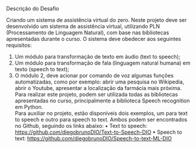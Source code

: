 Descrição do Desafio
 
Criando um sistema de assistência virtual do zero. 
Neste projeto deve ser desenvolvido um sistema de assistência virtual, utilizando PLN (Processamento de Linguagem Natural), com base nas bibliotecas apresentadas durante o curso. O sistema deve obedecer aos seguintes requisitos: 
1.	Um módulo para transformação de texto em áudio (text to speech); 
2.	Um módulo para transformação de fala (linguagem natural humana) em texto (speech to text); 
3.	O módulo 2, deve acionar por comando de voz algumas funções automatizadas, como por exemplo: abrir uma pesquisa no Wikipedia, abrir o Youtube, apresentar a localização da farmácia mais próxima. 
Para realizar este projeto, podem ser utilizada todas as bibliotecas apresentadas no curso, principalmente a biblioteca Speech recognition em Python.  
Para auxiliar no projeto, estão disponíveis dois exemplos, um para text to speech e outro para speech to text. Ambos podem ser encontrados no Github, seguindo os links abaixo: 
•	Text to speech: https://github.com/diegobrunoDIO/Text-to-Speech-DIO 
•	Speech to text: https://github.com/diegobrunoDIO/Speech-to-text-ML-DIO
